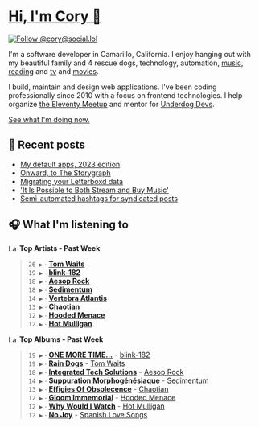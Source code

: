 # [Hi, I'm Cory 👋](https://coryd.dev)

[![Follow @cory@social.lol](https://img.shields.io/mastodon/follow/109606224363698309?domain=https%3A%2F%2Fsocial.lol&style=for-the-badge&logo=Mastodon&logoColor=white&labelColor=6364FF)](https://social.lol/@cory)

I'm a software developer in Camarillo, California. I enjoy hanging out with my beautiful family and 4 rescue dogs, technology, automation, [music](https://music.apple.com/profile/cdransf), [reading](https://app.thestorygraph.com/profile/coryd) and [tv](https://trakt.tv/users/cdransf) and [movies](https://trakt.tv/users/cdransf).

I build, maintain and design web applications. I've been coding professionally since 2010 with a focus on frontend technologies. I help organize [the Eleventy Meetup](https://11tymeetup.dev/) and mentor for [Underdog Devs](https://www.underdogdevs.org/).

[See what I'm doing now.](https://coryd.dev/now)

## 📝 Recent posts

<!-- BLOGPOSTS:START -->

- [My default apps, 2023 edition](https://coryd.dev/posts/2023/default-apps-2023/)
- [Onward, to The Storygraph](https://coryd.dev/posts/2023/onward-to-the-storygraph/)
- [Migrating your Letterboxd data](https://coryd.dev/posts/2023/migrating-your-letterboxd-data/)
- ['It Is Possible to Both Stream and Buy Music'](https://coryd.dev/posts/2023/it-is-possible-to-both-stream-and-buy-music/)
- [Semi-automated hashtags for syndicated posts](https://coryd.dev/posts/2023/semi-automated-hashtags-syndicated-posts/)
<!-- BLOGPOSTS:END -->

## 🎧 What I'm listening to

<!--START_LASTFM_ARTISTS:{"period": "7day", "rows": 8}-->
<a href="https://last.fm" target="_blank"><img src="https://user-images.githubusercontent.com/17434202/215290617-e793598d-d7c9-428f-9975-156db1ba89cc.svg" alt="Last.fm Logo" width="18" height="13"/></a> **Top Artists - Past Week**

> `26 ▶️` ∙ **[Tom Waits](https://www.last.fm/music/Tom+Waits)**<br/>
> `19 ▶️` ∙ **[blink-182](https://www.last.fm/music/blink-182)**<br/>
> `18 ▶️` ∙ **[Aesop Rock](https://www.last.fm/music/Aesop+Rock)**<br/>
> `18 ▶️` ∙ **[Sedimentum](https://www.last.fm/music/Sedimentum)**<br/>
> `14 ▶️` ∙ **[Vertebra Atlantis](https://www.last.fm/music/Vertebra+Atlantis)**<br/>
> `13 ▶️` ∙ **[Chaotian](https://www.last.fm/music/Chaotian)**<br/>
> `12 ▶️` ∙ **[Hooded Menace](https://www.last.fm/music/Hooded+Menace)**<br/>
> `12 ▶️` ∙ **[Hot Mulligan](https://www.last.fm/music/Hot+Mulligan)**<br/>
<!--END_LASTFM_ARTISTS-->

<!--START_LASTFM_ALBUMS:{"period": "7day", "rows": 8}-->
<a href="https://last.fm" target="_blank"><img src="https://user-images.githubusercontent.com/17434202/215290617-e793598d-d7c9-428f-9975-156db1ba89cc.svg" alt="Last.fm Logo" width="18" height="13"/></a> **Top Albums - Past Week**

> `19 ▶️` ∙ **[ONE MORE TIME...](https://www.last.fm/music/blink-182/ONE+MORE+TIME...)** - [blink-182](https://www.last.fm/music/blink-182)<br/>
> `19 ▶️` ∙ **[Rain Dogs](https://www.last.fm/music/Tom+Waits/Rain+Dogs)** - [Tom Waits](https://www.last.fm/music/Tom+Waits)<br/>
> `18 ▶️` ∙ **[Integrated Tech Solutions](https://www.last.fm/music/Aesop+Rock/Integrated+Tech+Solutions)** - [Aesop Rock](https://www.last.fm/music/Aesop+Rock)<br/>
> `14 ▶️` ∙ **[Suppuration Morphogénésiaque](https://www.last.fm/music/Sedimentum/Suppuration+Morphog%C3%A9n%C3%A9siaque)** - [Sedimentum](https://www.last.fm/music/Sedimentum)<br/>
> `13 ▶️` ∙ **[Effigies Of Obsolecence](https://www.last.fm/music/Chaotian/Effigies+Of+Obsolecence)** - [Chaotian](https://www.last.fm/music/Chaotian)<br/>
> `12 ▶️` ∙ **[Gloom Immemorial](https://www.last.fm/music/Hooded+Menace/Gloom+Immemorial)** - [Hooded Menace](https://www.last.fm/music/Hooded+Menace)<br/>
> `12 ▶️` ∙ **[Why Would I Watch](https://www.last.fm/music/Hot+Mulligan/Why+Would+I+Watch)** - [Hot Mulligan](https://www.last.fm/music/Hot+Mulligan)<br/>
> `12 ▶️` ∙ **[No Joy](https://www.last.fm/music/Spanish+Love+Songs/No+Joy)** - [Spanish Love Songs](https://www.last.fm/music/Spanish+Love+Songs)<br/>
<!--END_LASTFM_ALBUMS-->
